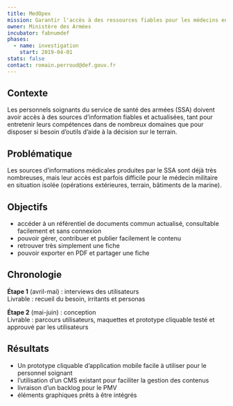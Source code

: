 ```yaml
---
title: MedOpex
mission: Garantir l'accès à des ressources fiables pour les médecins en opération extérieur
owner: Ministère des Armées
incubator: fabnumdef
phases:
  - name: investigation
    start: 2019-04-01
stats: false
contact: romain.perroud@def.gouv.fr
---
```



## Contexte
Les personnels soignants du service de santé des armées (SSA) doivent avoir accès à des sources d’information fiables et actualisées, tant pour entretenir leurs compétences dans de nombreux domaines que pour disposer si besoin d’outils d’aide à la décision sur le terrain.

## Problématique
Les sources d’informations médicales produites par le SSA sont déjà très nombreuses, mais leur accès est parfois difficile pour le médecin militaire en situation isolée (opérations extérieures, terrain, bâtiments de la marine). 

## Objectifs
* accéder à un référentiel de documents commun actualisé, consultable facilement et sans connexion 
* pouvoir gérer, contribuer et publier facilement le contenu
* retrouver très simplement une fiche
* pouvoir exporter en PDF et partager une fiche


## Chronologie
__Étape 1__ (avril-mai) : interviews des utilisateurs     
Livrable : recueil du besoin, irritants et personas

__Étape 2__ (mai-juin) : conception    
Livrable : parcours utilisateurs, maquettes et prototype cliquable testé et approuvé par les utilisateurs 

## Résultats
* Un prototype cliquable d’application mobile facile à utiliser pour le personnel soignant
* l’utilisation d’un CMS existant pour faciliter la gestion des contenus
* livraison d’un backlog pour le PMV 
* éléments graphiques prêts à être intégrés


